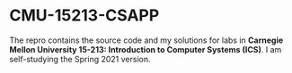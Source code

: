 # CMU-15213-CSAPP
The repro contains the source code and my solutions for labs in **Carnegie Mellon University 15-213: Introduction to Computer Systems (ICS)**. I am self-studying the Spring 2021 version.
